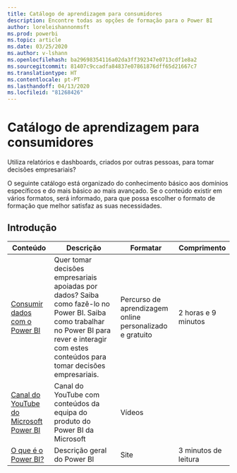 ```yaml
---
title: Catálogo de aprendizagem para consumidores
description: Encontre todas as opções de formação para o Power BI
author: loreleishannonmsft
ms.prod: powerbi
ms.topic: article
ms.date: 03/25/2020
ms.author: v-lshann
ms.openlocfilehash: ba29698354116a02da3ff392347e0713cdf1e8a2
ms.sourcegitcommit: 81407c9ccadfa84837e07861876dff65d21667c7
ms.translationtype: HT
ms.contentlocale: pt-PT
ms.lasthandoff: 04/13/2020
ms.locfileid: "81268426"
---
```

# <a name="consumers-learning-catalog"></a>Catálogo de aprendizagem para consumidores

Utiliza relatórios e dashboards, criados por outras pessoas, para tomar decisões empresariais? 

O seguinte catálogo está organizado do conhecimento básico aos domínios específicos e do mais básico ao mais avançado. Se o conteúdo existir em vários formatos, será informado, para que possa escolher o formato de formação que melhor satisfaz as suas necessidades.

## <a name="get-started"></a>Introdução<a name="get-started"></a>
| Conteúdo  | Descrição  | Formatar| Comprimento  |
|--------------------------------------------------------------------------------------------------|-----------------------------------------------------------------------------------------------------------------------------------------------------------------------------------------|---------------------------------------|-------------------|
| [Consumir dados com o Power BI](https://docs.microsoft.com/learn/paths/consume-data-with-power-bi/) | Quer tomar decisões empresariais apoiadas por dados? Saiba como fazê-lo no Power BI. Saiba como trabalhar no Power BI para rever e interagir com estes conteúdos para tomar decisões empresariais. | Percurso de aprendizagem online personalizado e gratuito | 2 horas e 9 minutos  |
| [Canal do YouTube do Microsoft Power BI](https://www.youtube.com/user/mspowerbi/videos) | Canal do YouTube com conteúdos da equipa do produto do Power BI da Microsoft  | Vídeos  |            |
| [O que é o Power BI?](https://docs.microsoft.com/power-bi/fundamentals/power-bi-overview) | Descrição geral do Power BI | Site  | 3 minutos de leitura |
